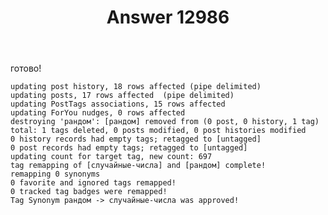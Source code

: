 ﻿---
title: "Answer 12986"
se.owner.user_id: 176217
se.owner.display_name: "αλεχολυτ"
se.owner.link: "https://ru.meta.stackoverflow.com/users/176217/%ce%b1%ce%bb%ce%b5%cf%87%ce%bf%ce%bb%cf%85%cf%84"
se.answer_id: 12986
se.question_id: 12985
se.post_type: answer
se.is_accepted: True
---
<p>готово!</p>
<pre><code>updating post history, 18 rows affected (pipe delimited)
updating posts, 17 rows affected  (pipe delimited)
updating PostTags associations, 15 rows affected
updating ForYou nudges, 0 rows affected
destroying 'рандом': [рандом] removed from (0 post, 0 history, 1 tag)
total: 1 tags deleted, 0 posts modified, 0 post histories modified
0 history records had empty tags; retagged to [untagged]
0 post records had empty tags; retagged to [untagged]
updating count for target tag, new count: 697
tag remapping of [случайные-числа] and [рандом] complete!
remapping 0 synonyms
0 favorite and ignored tags remapped!
0 tracked tag badges were remapped!
Tag Synonym рандом -&gt; случайные-числа was approved!
</code></pre>
